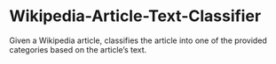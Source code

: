 # Wikipedia-Article-Text-Classifier
Given a Wikipedia article, classifies the article into one of the provided categories based on the article’s text. 
